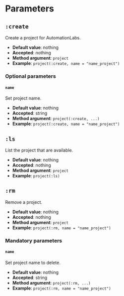 # Parameters

## `:create`

Create a project for AutomationLabs.

* **Default value**: nothing
* **Accepted**: nothing
* **Method argument**: `project`
* **Example**: `project(:create, name = "name_project")`

### Optional parameters

#### `name`

Set project name.

* **Default value**: nothing
* **Accepted**: string
* **Method argument**: `project(:create, ...)`
* **Example**: `project(:create, name = "name_project")`

## `:ls`

List the project that are available.

* **Default value**: nothing
* **Accepted**: nothing
* **Method argument**: `project`
* **Example**: `project(:ls)`

## `:rm`

Remove a project.

* **Default value**: nothing
* **Accepted**: nothing
* **Method argument**: `project`
* **Example**: `project(:rm, name = "name_project")`

### Mandatory parameters

#### `name`

Set project name to delete.

* **Default value**: nothing
* **Accepted**: string
* **Method argument**: `project(:rm, ...)`
* **Example**: `project(:rm, name = "name_project")`
